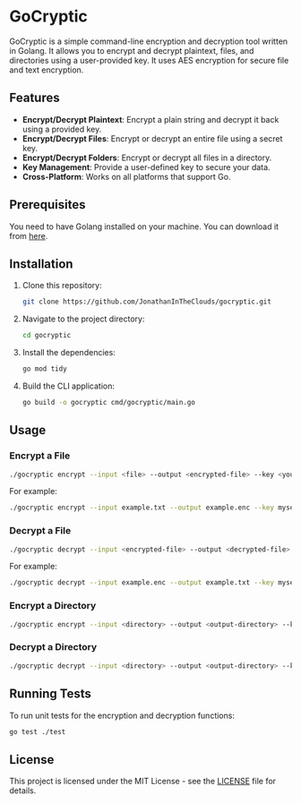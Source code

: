 # GoCryptic

GoCryptic is a simple command-line encryption and decryption tool written in Golang. It allows you to encrypt and decrypt plaintext, files, and directories using a user-provided key. It uses AES encryption for secure file and text encryption.

## Features

- **Encrypt/Decrypt Plaintext**: Encrypt a plain string and decrypt it back using a provided key.
- **Encrypt/Decrypt Files**: Encrypt or decrypt an entire file using a secret key.
- **Encrypt/Decrypt Folders**: Encrypt or decrypt all files in a directory.
- **Key Management**: Provide a user-defined key to secure your data.
- **Cross-Platform**: Works on all platforms that support Go.

## Prerequisites

You need to have Golang installed on your machine. You can download it from [here](https://golang.org/dl/).

## Installation

1. Clone this repository:

   ```bash
   git clone https://github.com/JonathanInTheClouds/gocryptic.git
   ```

2. Navigate to the project directory:

   ```bash
   cd gocryptic
   ```

3. Install the dependencies:

   ```bash
   go mod tidy
   ```

4. Build the CLI application:

   ```bash
   go build -o gocryptic cmd/gocryptic/main.go
   ```

## Usage

### Encrypt a File

```bash
./gocryptic encrypt --input <file> --output <encrypted-file> --key <your-key>
```

For example:

```bash
./gocryptic encrypt --input example.txt --output example.enc --key mysecretkey
```

### Decrypt a File

```bash
./gocryptic decrypt --input <encrypted-file> --output <decrypted-file> --key <your-key>
```

For example:

```bash
./gocryptic decrypt --input example.enc --output example.txt --key mysecretkey
```

### Encrypt a Directory

```bash
./gocryptic encrypt --input <directory> --output <output-directory> --key <your-key>
```

### Decrypt a Directory

```bash
./gocryptic decrypt --input <directory> --output <output-directory> --key <your-key>
```

## Running Tests

To run unit tests for the encryption and decryption functions:

```bash
go test ./test
```

## License

This project is licensed under the MIT License - see the [LICENSE](LICENSE) file for details.
